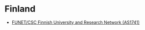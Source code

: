# Finland

- [FUNET/CSC Finnish University and Research Network (AS1741)](http://www.csc.fi/cgi-bin/nph-traceroute)
